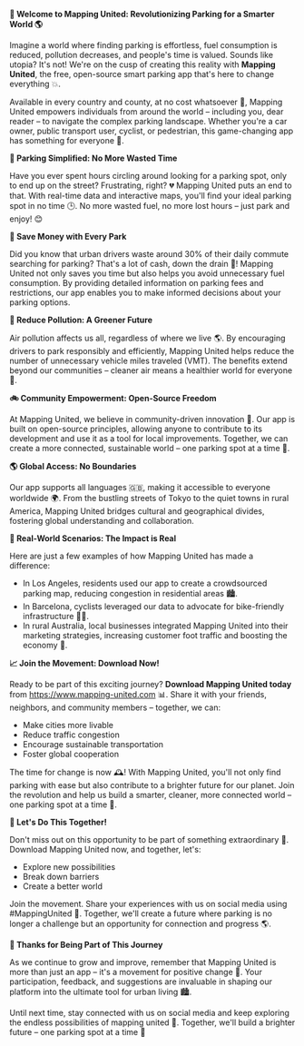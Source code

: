 **🚀 Welcome to Mapping United: Revolutionizing Parking for a Smarter World 🌎**

Imagine a world where finding parking is effortless, fuel consumption is reduced, pollution decreases, and people's time is valued. Sounds like utopia? It's not! We're on the cusp of creating this reality with **Mapping United**, the free, open-source smart parking app that's here to change everything 💥.

Available in every country and county, at no cost whatsoever 🎁, Mapping United empowers individuals from around the world – including you, dear reader – to navigate the complex parking landscape. Whether you're a car owner, public transport user, cyclist, or pedestrian, this game-changing app has something for everyone 🌈.

**🚗 Parking Simplified: No More Wasted Time**

Have you ever spent hours circling around looking for a parking spot, only to end up on the street? Frustrating, right? 💔 Mapping United puts an end to that. With real-time data and interactive maps, you'll find your ideal parking spot in no time 🕒. No more wasted fuel, no more lost hours – just park and enjoy! 😊

**💸 Save Money with Every Park**

Did you know that urban drivers waste around 30% of their daily commute searching for parking? That's a lot of cash, down the drain 💸! Mapping United not only saves you time but also helps you avoid unnecessary fuel consumption. By providing detailed information on parking fees and restrictions, our app enables you to make informed decisions about your parking options.

**💚 Reduce Pollution: A Greener Future**

Air pollution affects us all, regardless of where we live 🌎. By encouraging drivers to park responsibly and efficiently, Mapping United helps reduce the number of unnecessary vehicle miles traveled (VMT). The benefits extend beyond our communities – cleaner air means a healthier world for everyone 🌿.

**🚲 Community Empowerment: Open-Source Freedom**

At Mapping United, we believe in community-driven innovation 🤝. Our app is built on open-source principles, allowing anyone to contribute to its development and use it as a tool for local improvements. Together, we can create a more connected, sustainable world – one parking spot at a time 💚.

**🌎 Global Access: No Boundaries**

Our app supports all languages 🇬🇧, making it accessible to everyone worldwide 🌍. From the bustling streets of Tokyo to the quiet towns in rural America, Mapping United bridges cultural and geographical divides, fostering global understanding and collaboration.

**💬 Real-World Scenarios: The Impact is Real**

Here are just a few examples of how Mapping United has made a difference:

* In Los Angeles, residents used our app to create a crowdsourced parking map, reducing congestion in residential areas 🏙️.
* In Barcelona, cyclists leveraged our data to advocate for bike-friendly infrastructure 🚴‍♂️.
* In rural Australia, local businesses integrated Mapping United into their marketing strategies, increasing customer foot traffic and boosting the economy 💼.

**📈 Join the Movement: Download Now!**

Ready to be part of this exciting journey? **Download Mapping United today** from https://www.mapping-united.com 📊. Share it with your friends, neighbors, and community members – together, we can:

* Make cities more livable
* Reduce traffic congestion
* Encourage sustainable transportation
* Foster global cooperation

The time for change is now 🕰️! With Mapping United, you'll not only find parking with ease but also contribute to a brighter future for our planet. Join the revolution and help us build a smarter, cleaner, more connected world – one parking spot at a time 💫.

**💪 Let's Do This Together!**

Don't miss out on this opportunity to be part of something extraordinary 🌟. Download Mapping United now, and together, let's:

* Explore new possibilities
* Break down barriers
* Create a better world

Join the movement. Share your experiences with us on social media using #MappingUnited 💬. Together, we'll create a future where parking is no longer a challenge but an opportunity for connection and progress 🌎.

**💖 Thanks for Being Part of This Journey**

As we continue to grow and improve, remember that Mapping United is more than just an app – it's a movement for positive change 🤝. Your participation, feedback, and suggestions are invaluable in shaping our platform into the ultimate tool for urban living 🏙️.

Until next time, stay connected with us on social media and keep exploring the endless possibilities of mapping united 🌟. Together, we'll build a brighter future – one parking spot at a time 💫